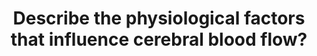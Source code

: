 ---
title: "Describe the physiological factors that influence cerebral blood flow?"
entityType: SAQ
exam: PEX
college: CICM
year: 2023
sitting: B
question: 14
passRate: 56
EC_expectedDomains:
- "physiological factors that alter CBF"
EC_extraCredit:
- "Autoregulation via the myogenic and metabolic mechanisms, the difference between grey and white matter due to metabolic variation, the role of pCO2 and O2, sympathetic nervous system and temperature"
EC_errorsCommon:
- "Cerebral Blood Flow is result of CPP/CVR."
- "The brain defends a relatively constant high blood flow via multiple auto-regulatory processes that influence cerebral vascular resistance."
- "A 'describe' question requires not only the factors that influence CBF but how and why, so detail is required."
---
